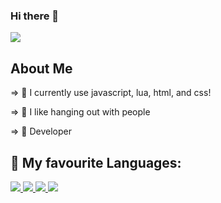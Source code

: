 ### Hi there 👋



<img src="https://discord.c99.nl/widget/theme-2/676051070308450344.png"/>

   
## About Me

⇒ 🌱 I currently use javascript, lua, html, and css!

⇒ 👯 I like hanging out with people

⇒ 🤖 Developer



  
## 🚀 My favourite Languages:

<p align="left"> 
    <a href="https://nodejs.org" target="_blank"> <img src="https://img.icons8.com/color/48/000000/nodejs.png"/> </a>
    <a href="https://developer.mozilla.org/en-US/docs/Web/JavaScript" target="_blank"> <img src="https://img.icons8.com/color/48/000000/javascript.png"/> </a> 
    <a href="https://www.w3.org/html/" target="_blank"> <img src="https://img.icons8.com/color/48/000000/html-5.png"/> </a> 
   <a href="https://www.lua.org/" target="_blank"> <img src="https://img.icons8.com/external-tal-revivo-shadow-tal-revivo/344/external-lua-is-a-lightweight-multi-paradigm-programming-language-logo-shadow-tal-revivo.png"/> </a> 
  
</p>
